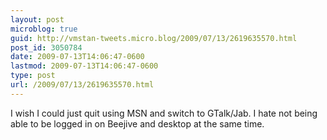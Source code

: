 ```yaml
---
layout: post
microblog: true
guid: http://vmstan-tweets.micro.blog/2009/07/13/2619635570.html
post_id: 3050784
date: 2009-07-13T14:06:47-0600
lastmod: 2009-07-13T14:06:47-0600
type: post
url: /2009/07/13/2619635570.html
---
```

I wish I could just quit using MSN and switch to GTalk/Jab. I hate not being able to be logged in on Beejive and desktop at the same time.
